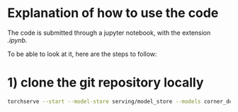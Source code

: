 # Explanation of how to use the code
The code is submitted through a jupyter notebook, with the extension *.ipynb*.

To be able to look at it, here are the steps to follow:

# 1) clone the git repository locally

```bash
torchserve --start --model-store serving/model_store --models corner_detection.mar --ncs --ts-config serving/config.properties
```
